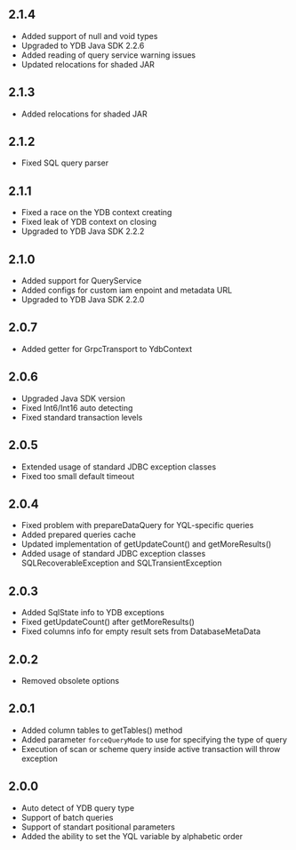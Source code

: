 ## 2.1.4 ##

* Added support of null and void types
* Upgraded to YDB Java SDK 2.2.6
* Added reading of query service warning issues
* Updated relocations for shaded JAR

## 2.1.3 ##

* Added relocations for shaded JAR

## 2.1.2 ##

* Fixed SQL query parser

## 2.1.1 ##

* Fixed a race on the YDB context creating
* Fixed leak of YDB context on closing
* Upgraded to YDB Java SDK 2.2.2

## 2.1.0 ##

* Added support for QueryService
* Added configs for custom iam enpoint and metadata URL
* Upgraded to YDB Java SDK 2.2.0

## 2.0.7 ##

* Added getter for GrpcTransport to YdbContext

## 2.0.6 ##

* Upgraded Java SDK version
* Fixed Int6/Int16 auto detecting
* Fixed standard transaction levels

## 2.0.5 ##

* Extended usage of standard JDBC exception classes
* Fixed too small default timeout

## 2.0.4 ##

* Fixed problem with prepareDataQuery for YQL-specific queries
* Added prepared queries cache
* Updated implementation of getUpdateCount() and getMoreResults()
* Added usage of standard JDBC exception classes SQLRecoverableException and SQLTransientException

## 2.0.3 ##

* Added SqlState info to YDB exceptions
* Fixed getUpdateCount() after getMoreResults()
* Fixed columns info for empty result sets from DatabaseMetaData

## 2.0.2 ##

* Removed obsolete options

## 2.0.1 ##

* Added column tables to getTables() method
* Added parameter `forceQueryMode` to use for specifying the type of query
* Execution of scan or scheme query inside active transaction will throw exception

## 2.0.0 ##

* Auto detect of YDB query type
* Support of batch queries
* Support of standart positional parameters
* Added the ability to set the YQL variable by alphabetic order

